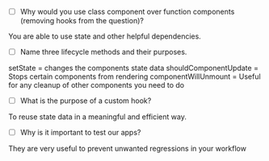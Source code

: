 - [ ] Why would you use class component over function components (removing hooks from the question)?

You are able to use state and other helpful dependencies.

- [ ] Name three lifecycle methods and their purposes.

setState = changes the components state data
shouldComponentUpdate = Stops certain components from rendering
componentWillUnmount = Useful for any cleanup of other components you need to do

- [ ] What is the purpose of a custom hook?

To reuse state data in a meaningful and efficient way.

- [ ] Why is it important to test our apps?

They are very useful to prevent unwanted regressions in your workflow